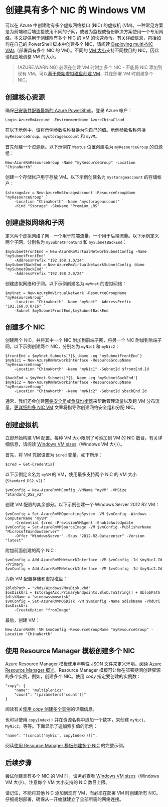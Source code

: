 <!-- need to be verified -->

<properties
    pageTitle="创建具有多个 NIC 的 Windows VM | Azure"
    description="了解如何使用 Azure PowerShell 或 Resource Manager 模板创建附有多个 NIC 的 Windows VM。"
    services="virtual-machines-windows"
    documentationcenter=""
    author="iainfoulds"
    manager="timlt"
    editor="" />
<tags 
    ms.assetid="9bff5b6d-79ac-476b-a68f-6f8754768413"
    ms.service="virtual-machines-windows"
    ms.devlang="na"
    ms.topic="article"
    ms.tgt_pltfrm="vm-windows"
    ms.workload="infrastructure"
    ms.date="10/27/2016"
    wacn.date=""
    ms.author="iainfou" />

# 创建具有多个 NIC 的 Windows VM
可以在 Azure 中创建附有多个虚拟网络接口 (NIC) 的虚拟机 (VM)。一种常见方案是为前端和后端连接使用不同的子网，或者为监视或备份解决方案使用一个专用网络。本文提供用于创建附有多个 NIC 的 VM 的快速命令。有关详细信息，包括如何在自己的 PowerShell 脚本中创建多个 NIC，请阅读 [Deploying multi-NIC VMs](/documentation/articles/virtual-network-deploy-multinic-arm-ps/)（部署具有多个 NIC 的 VM）。不同的 [VM 大小](/documentation/articles/virtual-machines-windows-sizes/)支持不同数目的 NIC，因此请相应地调整 VM 的大小。

> [AZURE.WARNING]
必须在创建 VM 时附加多个 NIC - 不能将 NIC 添加到现有 VM。可以[基于原始虚拟磁盘创建 VM](/documentation/articles/virtual-machines-windows-vhd-copy/)，并在部署 VM 时创建多个 NIC。
> 
> 

## 创建核心资源
确保[已安装并配置最新的 Azure PowerShell](/documentation/articles/powershell-install-configure/)。登录 Azure 帐户：

    Login-AzureRmAccount -EnvironmentName AzureChinaCloud

在以下示例中，请将示例参数名称替换为你自己的值。示例参数名称包括 `myResourceGroup`、`mystorageaccount` 和 `myVM`。

首先创建一个资源组。以下示例在 `WestUs` 位置创建名为 `myResourceGroup` 的资源组：

    New-AzureRmResourceGroup -Name "myResourceGroup" -Location "ChinaNorth"

创建一个存储帐户用于存放 VM。以下示例创建名为 `mystorageaccount` 的存储帐户：

    $storageAcc = New-AzureRmStorageAccount -ResourceGroupName "myResourceGroup" `
        -Location "ChinaNorth" -Name "mystorageaccount" `
        -Kind "Storage" -SkuName "Premium_LRS" 

## 创建虚拟网络和子网
定义两个虚拟网络子网 - 一个用于前端流量，一个用于后端流量。以下示例定义两个子网，分别名为 `mySubnetFrontEnd` 和 `mySubnetBackEnd`：

    $mySubnetFrontEnd = New-AzureRmVirtualNetworkSubnetConfig -Name "mySubnetFrontEnd" `
        -AddressPrefix "192.168.1.0/24"
    $mySubnetBackEnd = New-AzureRmVirtualNetworkSubnetConfig -Name "mySubnetBackEnd" `
        -AddressPrefix "192.168.2.0/24"

创建虚拟网络和子网。以下示例创建名为 `myVnet` 的虚拟网络：

    $myVnet = New-AzureRmVirtualNetwork -ResourceGroupName "myResourceGroup" `
        -Location "ChinaNorth" -Name "myVnet" -AddressPrefix "192.168.0.0/16" `
        -Subnet $mySubnetFrontEnd,$mySubnetBackEnd

## 创建多个 NIC
创建两个 NIC，并将其中一个 NIC 附加到前端子网，将另一个 NIC 附加到后端子网。以下示例创建两个 NIC，分别名为 `myNic1` 和 `myNic2`：

    $frontEnd = $myVnet.Subnets|?{$_.Name -eq 'mySubnetFrontEnd'}
    $myNic1 = New-AzureRmNetworkInterface -ResourceGroupName "myResourceGroup" `
        -Location "ChinaNorth" -Name "myNic1" -SubnetId $frontEnd.Id

    $backEnd = $myVnet.Subnets|?{$_.Name -eq 'mySubnetBackEnd'}
    $myNic2 = New-AzureRmNetworkInterface -ResourceGroupName "myResourceGroup" `
        -Location "ChinaNorth" -Name "myNic2" -SubnetId $backEnd.Id

通常，我们还会创建[网络安全组](/documentation/articles/virtual-networks-nsg/)或[负载均衡器](/documentation/articles/load-balancer-overview/)来帮助管理流量以及跨 VM 分布流量。[更详细的多 NIC VM](/documentation/articles/virtual-network-deploy-multinic-arm-ps/) 文章将指导你创建网络安全组和分配 NIC。

## 创建虚拟机
立即开始构建 VM 配置。每种 VM 大小限制了可添加到 VM 的 NIC 数目。有关详细信息，请阅读 [Windows VM sizes](/documentation/articles/virtual-machines-windows-sizes/)（Windows VM 大小）。

首先，将 VM 凭据设置为 `$cred` 变量，如下所示：

    $cred = Get-Credential

以下示例定义名为 `myVM` 的 VM，使用最多支持两个 NIC 的 VM 大小 (`Standard_DS2_v2`)：

    $vmConfig = New-AzureRmVMConfig -VMName "myVM" -VMSize "Standard_DS2_v2"

创建 VM 配置的其余部分。以下示例创建一个 Windows Server 2012 R2 VM：

    $vmConfig = Set-AzureRmVMOperatingSystem -VM $vmConfig -Windows -ComputerName "myVM" `
        -Credential $cred -ProvisionVMAgent -EnableAutoUpdate
    $vmConfig = Set-AzureRmVMSourceImage -VM $vmConfig -PublisherName "MicrosoftWindowsServer" `
        -Offer "WindowsServer" -Skus "2012-R2-Datacenter" -Version "latest"

附加前面创建的两个 NIC：

    $vmConfig = Add-AzureRmVMNetworkInterface -VM $vmConfig -Id $myNic1.Id -Primary
    $vmConfig = Add-AzureRmVMNetworkInterface -VM $vmConfig -Id $myNic2.Id

为新 VM 配置存储和虚拟磁盘：

    $blobPath = "vhds/WindowsVMosDisk.vhd"
    $osDiskUri = $storageAcc.PrimaryEndpoints.Blob.ToString() + $blobPath
    $diskName = "windowsvmosdisk"
    $vmConfig = Set-AzureRmVMOSDisk -VM $vmConfig -Name $diskName -VhdUri $osDiskUri `
        -CreateOption "fromImage"

最后，创建 VM：

    New-AzureRmVM -VM $vmConfig -ResourceGroupName "myResourceGroup" -Location "ChinaNorth"

## 使用 Resource Manager 模板创建多个 NIC
Azure Resource Manager 模板使用声明性 JSON 文件来定义环境。阅读 [Azure Resource Manager 概述](/documentation/articles/resource-group-overview/)。Resource Manager 模板可让你在部署期间创建资源的多个实例，例如，创建多个 NIC。使用 *copy* 指定要创建的实例数：

    "copy": {
        "name": "multiplenics"
        "count": "[parameters('count')]"
    }

阅读有关[使用 *copy* 创建多个实例](/documentation/articles/resource-group-create-multiple/)的详细信息。

也可以使用 `copyIndex()` 并在资源名称中追加一个数字，来创建 `myNic1`、`MyNic2`，等等。下面显示了追加索引值的示例：

    "name": "[concat('myNic', copyIndex())]", 

阅读[使用 Resource Manager 模板创建多个 NIC](/documentation/articles/virtual-network-deploy-multinic-arm-template/) 的完整示例。

## 后续步骤
尝试创建具有多个 NIC 的 VM 时，请务必查看 [Windows VM sizes](/documentation/articles/virtual-machines-windows-sizes/)（Windows VM 大小）。注意每个 VM 大小支持的 NIC 数目上限。

请记住，不能将其他 NIC 添加到现有 VM，而必须在部署 VM 时创建所有 NIC。仔细规划部署，确保从一开始就建立了全部所需的网络连接。

<!---HONumber=Mooncake_1212_2016-->